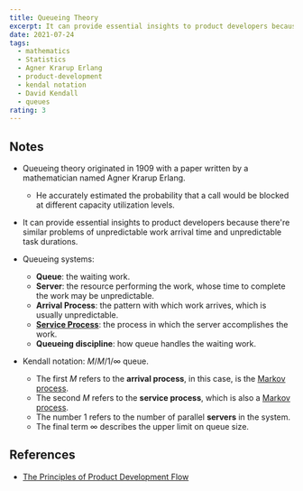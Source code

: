 ```yaml
---
title: Queueing Theory
excerpt: It can provide essential insights to product developers because there're similar problems of unpredictable work arrival time and unpredictable task durations.
date: 2021-07-24
tags:
  - mathematics
  - Statistics
  - Agner Krarup Erlang
  - product-development
  - kendal notation
  - David Kendall
  - queues
rating: 3
---
```


## Notes

- Queueing theory originated in 1909 with a paper written by a mathematician named Agner Krarup Erlang.

  - He accurately estimated the probability that a call would be blocked at different capacity utilization levels.

- It can provide essential insights to product developers because there're similar problems of unpredictable work arrival time and unpredictable task durations.

- Queueing systems:

  - **Queue**: the waiting work.
  - **Server**: the resource performing the work, whose time to complete the work may be unpredictable.
  - **Arrival Process**: the pattern with which work arrives, which is usually unpredictable.
  - [**Service Process**](/zettelkasten/queue-service-process): the process in which the server accomplishes the work.
  - **Queueing discipline**: how queue handles the waiting work.

- Kendall notation: $M/M/1/\infty$ queue.
  - The first $M$ refers to the **arrival process**, in this case, is the [Markov process](/zettelkasten/markov-process).
  - The second $M$ refers to the **service process**, which is also a [Markov process](/zettelkasten/markov-process).
  - The number $1$ refers to the number of parallel **servers** in the system.
  - The final term $\infty$ describes the upper limit on queue size.

## References

- [The Principles of Product Development Flow](/books/the-principles-of-product-development-flow)

